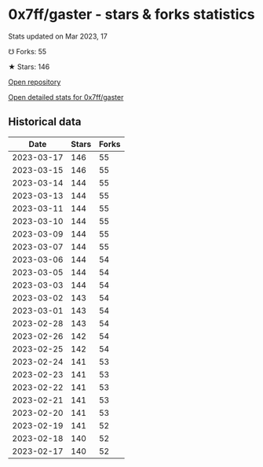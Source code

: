 # 0x7ff/gaster - stars & forks statistics

Stats updated on Mar 2023, 17

☋ Forks: 55

★ Stars: 146

[Open repository](https://github.com/0x7ff/gaster)

[Open detailed stats for 0x7ff/gaster](https://reviewgithub.com/rep/0x7ff/gaster)

## Historical data
| Date | Stars | Forks |
|------|-------|-------|
| 2023-03-17 | 146 | 55 | 
| 2023-03-15 | 146 | 55 | 
| 2023-03-14 | 144 | 55 | 
| 2023-03-13 | 144 | 55 | 
| 2023-03-11 | 144 | 55 | 
| 2023-03-10 | 144 | 55 | 
| 2023-03-09 | 144 | 55 | 
| 2023-03-07 | 144 | 55 | 
| 2023-03-06 | 144 | 54 | 
| 2023-03-05 | 144 | 54 | 
| 2023-03-03 | 144 | 54 | 
| 2023-03-02 | 143 | 54 | 
| 2023-03-01 | 143 | 54 | 
| 2023-02-28 | 143 | 54 | 
| 2023-02-26 | 142 | 54 | 
| 2023-02-25 | 142 | 54 | 
| 2023-02-24 | 141 | 53 | 
| 2023-02-23 | 141 | 53 | 
| 2023-02-22 | 141 | 53 | 
| 2023-02-21 | 141 | 53 | 
| 2023-02-20 | 141 | 53 | 
| 2023-02-19 | 141 | 52 | 
| 2023-02-18 | 140 | 52 | 
| 2023-02-17 | 140 | 52 | 

